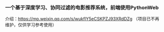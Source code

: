 ### 一个基于深度学习、协同过滤的电影推荐系统，前端使用PythonWeb

介绍：https://mp.weixin.qq.com/s/wukflY5eCSKPZJ93XRdDZg
（项目已不再维护，仅供学习参考使用）
